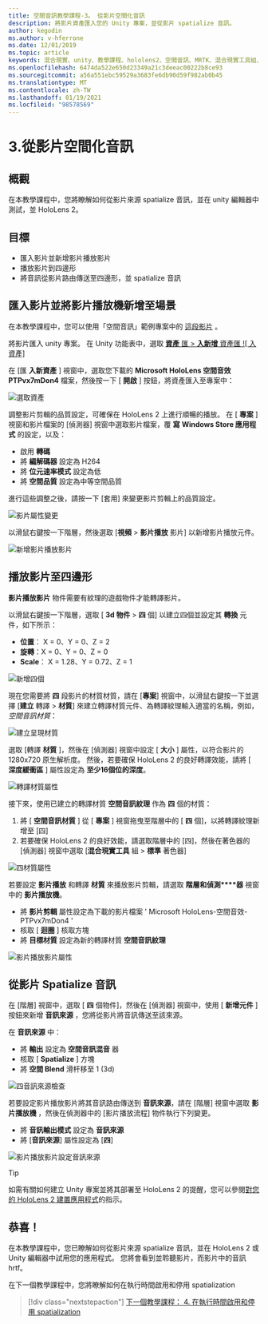 ```yaml
---
title: 空間音訊教學課程-3。 從影片空間化音訊
description: 將影片資產匯入您的 Unity 專案，並從影片 spatialize 音訊。
author: kegodin
ms.author: v-hferrone
ms.date: 12/01/2019
ms.topic: article
keywords: 混合現實、unity、教學課程、hololens2、空間音訊、MRTK、混合現實工具組、UWP、Windows 10、HRTF、前端相關的傳送功能、回音、Microsoft 空間定位器、影片匯入、影片播放工具
ms.openlocfilehash: 6474da522e650d23349a21c3deeac00222b8ce93
ms.sourcegitcommit: a56a551ebc59529a3683fe6db90d59f982ab0b45
ms.translationtype: MT
ms.contentlocale: zh-TW
ms.lasthandoff: 01/19/2021
ms.locfileid: "98578569"
---
```

# <a name="3-spatializing-audio-from-a-video"></a>3.從影片空間化音訊

## <a name="overview"></a>概觀

在本教學課程中，您將瞭解如何從影片來源 spatialize 音訊，並在 unity 編輯器中測試，並 HoloLens 2。

## <a name="objectives"></a>目標

* 匯入影片並新增影片播放影片
* 播放影片到四邊形
* 將音訊從影片路由傳送至四邊形，並 spatialize 音訊

## <a name="import-a-video-and-add-a-video-player-to-the-scene"></a>匯入影片並將影片播放機新增至場景

在本教學課程中，您可以使用「空間音訊」範例專案中的 [這段影片](https://github.com/microsoft/spatialaudio-unity/blob/develop/Samples/MicrosoftSpatializerSample/Assets/Microsoft%20HoloLens%20-%20Spatial%20Sound-PTPvx7mDon4.mp4?raw=true) 。

將影片匯入 unity 專案。 在 Unity 功能表中，選取 [**資產** 匯  >  **入新增** 資產匯 
 ![ 入資產]](images/spatial-audio/spatial-audio-03-section1-step1-1.png)

在 [匯 **入新資產** ] 視窗中，選取您下載的 **Microsoft HoloLens 空間音效 PTPvx7mDon4** 檔案，然後按一下 [ **開啟** ] 按鈕，將資產匯入至專案中：

![選取資產](images/spatial-audio/spatial-audio-03-section1-step1-2.png)

調整影片剪輯的品質設定，可確保在 HoloLens 2 上進行順暢的播放。 在 [ **專案** ] 視窗和影片檔案的 [偵測器] 視窗中選取影片檔案，覆 **寫** **Windows Store 應用程式** 的設定，以及：

* 啟用 **轉碼**
* 將 **編解碼器** 設定為 H264
* 將 **位元速率模式** 設定為低
* 將 **空間品質** 設定為中等空間品質

進行這些調整之後，請按一下 [套用] 來變更影片剪輯上的品質設定。

![影片屬性變更](images/spatial-audio/spatial-audio-03-section1-step1-3.png)

以滑鼠右鍵按一下階層，然後選取 [**視頻**  >  **影片播放** 影片] 以新增影片播放元件。

![新增影片播放影片](images/spatial-audio/spatial-audio-03-section1-step1-4.png)

## <a name="play-video-onto-a-quadrangle"></a>播放影片至四邊形

**影片播放影片** 物件需要有紋理的遊戲物件才能轉譯影片。

以滑鼠右鍵按一下階層，選取 [ **3d 物件**  >  **四** 個] 以建立四個並設定其 **轉換** 元件，如下所示：

* **位置**： X = 0、Y = 0、Z = 2
* **旋轉**：X = 0、Y = 0、Z = 0
* **Scale**： X = 1.28、Y = 0.72、Z = 1

![新增四個](images/spatial-audio/spatial-audio-03-section2-step1-1.png)

現在您需要將 **四** 段影片的材質材質，請在 [**專案**] 視窗中，以滑鼠右鍵按一下並選擇 [**建立** 轉譯  >  **材質**] 來建立轉譯材質元件、為轉譯紋理輸入適當的名稱，例如，_空間音訊材質_：

![建立呈現材質](images/spatial-audio/spatial-audio-03-section2-step1-2.png)

選取 [轉譯 **材質** ]，然後在 [偵測器] 視窗中設定 [ **大小** ] 屬性，以符合影片的1280x720 原生解析度。 然後，若要確保 HoloLens 2 的良好轉譯效能，請將 [ **深度緩衝區** ] 屬性設定為 **至少16個位的深度**。

![轉譯材質屬性](images/spatial-audio/spatial-audio-03-section2-step1-3.png)

接下來，使用已建立的轉譯材質 **空間音訊紋理** 作為 **四** 個的材質：

1. 將 [ **空間音訊材質** ] 從 [ **專案** ] 視窗拖曳至階層中的 [ **四** 個]，以將轉譯紋理新增至 [四]
2. 若要確保 HoloLens 2 的良好效能，請選取階層中的 [四]，然後在著色器的 [偵測器] 視窗中選取 [**混合現實工具** 組  >  **標準** 著色器]

![四材質屬性](images/spatial-audio/spatial-audio-03-section2-step1-4.png)

若要設定 **影片播放** 和轉譯 **材質** 來播放影片剪輯，請選取 **階層和偵測****器** 視窗中的 **影片播放機**。

* 將 **影片剪輯** 屬性設定為下載的影片檔案 ' Microsoft HoloLens-空間音效-PTPvx7mDon4 '
* 核取 [ **迴圈** ] 核取方塊
* 將 **目標材質** 設定為新的轉譯材質 **空間音訊紋理**

![影片播放影片屬性](images/spatial-audio/spatial-audio-03-section2-step1-5.png)

## <a name="spatialize-the-audio-from-the-video"></a>從影片 Spatialize 音訊

在 [階層] 視窗中，選取 [ **四** 個物件]，然後在 [偵測器] 視窗中，使用 [ **新增元件** ] 按鈕來新增 **音訊來源** ，您將從影片將音訊傳送至該來源。

在 **音訊來源** 中：

* 將 **輸出** 設定為 **空間音訊混音** 器
* 核取 [ **Spatialize** ] 方塊
* 將 **空間 Blend** 滑杆移至 1 (3d) 

![四音訊來源檢查](images/spatial-audio/spatial-audio-03-section3-step1-1.png)

若要設定影片播放影片將其音訊路由傳送到 **音訊來源**，請在 [階層] 視窗中選取 **影片播放機** ，然後在偵測器中的 [影片播放流程] 物件執行下列變更。

* 將 **音訊輸出模式** 設定為 **音訊來源**
* 將 [**音訊來源**] 屬性設定為 [**四**]

![影片播放影片設定音訊來源](images/spatial-audio/spatial-audio-03-section3-step1-2.png)

> [!TIP]
> 如需有關如何建立 Unity 專案並將其部署至 HoloLens 2 的提醒，您可以參閱[對您的 HoloLens 2 建置應用程式](mr-learning-base-02.md#building-your-application-to-your-hololens-2)的指示。

## <a name="congratulations"></a>恭喜！

在本教學課程中，您已瞭解如何從影片來源 spatialize 音訊，並在 HoloLens 2 或 Unity 編輯器中試用您的應用程式。 您將會看到並聆聽影片，而影片中的音訊 hrtf。

在下一個教學課程中，您將瞭解如何在執行時間啟用和停用 spatialization

> [!div class="nextstepaction"]
> [下一個教學課程： 4. 在執行時間啟用和停用 spatialization](unity-spatial-audio-ch4.md)
